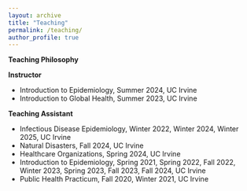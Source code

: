 ```yaml
---
layout: archive
title: "Teaching"
permalink: /teaching/
author_profile: true
---
```

**Teaching Philosophy**


**Instructor**

* Introduction to Epidemiology, Summer 2024, UC Irvine
* Introduction to Global Health, Summer 2023, UC Irvine

**Teaching Assistant**
* Infectious Disease Epidemiology, Winter 2022, Winter 2024, Winter 2025, UC Irvine
* Natural Disasters, Fall 2024, UC Irvine
* Healthcare Organizations, Spring 2024, UC Irvine
* Introduction to Epidemiology, Spring 2021, Spring 2022, Fall 2022, Winter 2023, Spring 2023, Fall 2023, Fall 2024, UC Irvine
* Public Health Practicum, Fall 2020, Winter 2021, UC Irvine
